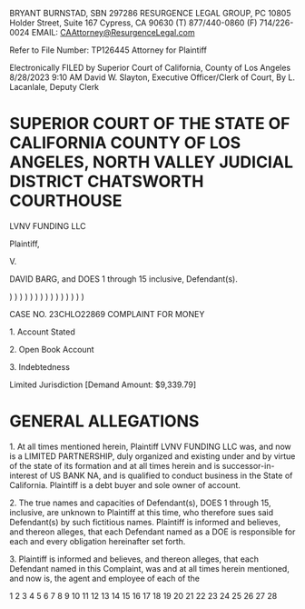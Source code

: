 BRYANT BURNSTAD, SBN 297286
RESURGENCE LEGAL GROUP, PC
10805 Holder Street, Suite 167
Cypress, CA 90630
(T) 877/440-0860 (F) 714/226-0024
EMAIL: CAAttorney@ResurgenceLegal.com

Refer to File Number: TP126445
Attorney for Plaintiff

Electronically FILED by
Superior Court of California,
County of Los Angeles
8/28/2023 9:10 AM
David W. Slayton,
Executive Officer/Clerk of Court,
By L. Lacanlale, Deputy Clerk


# SUPERIOR COURT OF THE STATE OF CALIFORNIA COUNTY OF LOS ANGELES, NORTH VALLEY JUDICIAL DISTRICT CHATSWORTH COURTHOUSE

LVNV FUNDING LLC

Plaintiff,

V.

DAVID BARG,
and DOES 1 through 15 inclusive,
Defendant(s).

)
)
)
)
)
)
)
)
)
)
)
)
)
)
)

CASE NO. 23CHLO22869
COMPLAINT FOR MONEY

1\. Account Stated

2\. Open Book Account

3\. Indebtedness

Limited Jurisdiction
[Demand Amount: $9,339.79]


# GENERAL ALLEGATIONS

1\.
At all times mentioned herein, Plaintiff LVNV FUNDING LLC was, and now is a LIMITED
PARTNERSHIP, duly organized and existing under and by virtue of the state of its formation and at
all times herein and is successor-in-interest of US BANK NA, and is qualified to conduct business in
the State of California. Plaintiff is a debt buyer and sole owner of account.

2\.
The true names and capacities of Defendant(s), DOES 1 through 15, inclusive, are unknown to
Plaintiff at this time, who therefore sues said Defendant(s) by such fictitious names. Plaintiff is
informed and believes, and thereon alleges, that each Defendant named as a DOE is responsible for
each and every obligation hereinafter set forth.

3\.
Plaintiff is informed and believes, and thereon alleges, that each Defendant named in this
Complaint, was and at all times herein mentioned, and now is, the agent and employee of each of the

<!-- PageFooter="COMPLAINT FOR MONEY" -->
<!-- PageNumber="1" -->

1
2
3
4
5
6
7
8
9
10
11
12
13
14
15
16
17
18
19
20
21
22
23
24
25
26
27
28

<!-- PageBreak -->


